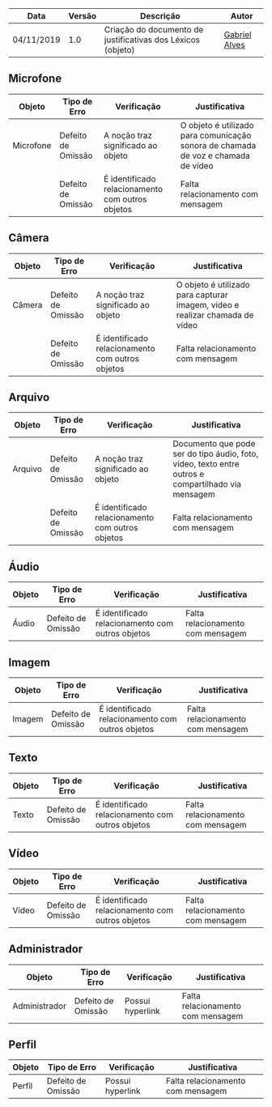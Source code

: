 | Data | Versão | Descrição | Autor |
| --- | --- | --- | --- |
| 04/11/2019 | 1.0 | Criação do documento de justificativas dos Léxicos (objeto) | [Gabriel Alves](https://github.com/gitgabiru)|

## Microfone
|Objeto|Tipo de Erro|Verificação|Justificativa|
|---|---|---|---|
|Microfone|Defeito de Omissão|A noção traz significado ao objeto|O objeto é utilizado para comunicação sonora de chamada de voz e chamada de vídeo|
| |Defeito de Omissão|É identificado relacionamento com outros objetos|Falta relacionamento com mensagem|

## Câmera
|Objeto|Tipo de Erro|Verificação|Justificativa|
|---|---|---|---|
|Câmera|Defeito de Omissão|A noção traz significado ao objeto|O objeto é utilizado para capturar imagem, video e realizar chamada de vídeo|
| |Defeito de Omissão|É identificado relacionamento com outros objetos|Falta relacionamento com mensagem|

## Arquivo
|Objeto|Tipo de Erro|Verificação|Justificativa|
|---|---|---|---|
|Arquivo|Defeito de Omissão|A noção traz significado ao objeto|Documento que pode ser do tipo áudio, foto, vídeo, texto entre outros e compartilhado via mensagem|
| |Defeito de Omissão|É identificado relacionamento com outros objetos|Falta relacionamento com mensagem|

## Áudio
|Objeto|Tipo de Erro|Verificação|Justificativa|
|---|---|---|---|
|Áudio|Defeito de Omissão|É identificado relacionamento com outros objetos|Falta relacionamento com mensagem|

## Imagem
|Objeto|Tipo de Erro|Verificação|Justificativa|
|---|---|---|---|
|Imagem|Defeito de Omissão|É identificado relacionamento com outros objetos|Falta relacionamento com mensagem|

## Texto
|Objeto|Tipo de Erro|Verificação|Justificativa|
|---|---|---|---|
|Texto|Defeito de Omissão|É identificado relacionamento com outros objetos|Falta relacionamento com mensagem|

## Vídeo
|Objeto|Tipo de Erro|Verificação|Justificativa|
|---|---|---|---|
|Vídeo|Defeito de Omissão|É identificado relacionamento com outros objetos|Falta relacionamento com mensagem|

## Administrador
|Objeto|Tipo de Erro|Verificação|Justificativa|
|---|---|---|---|
|Administrador|Defeito de Omissão|Possui hyperlink|Falta relacionamento com mensagem|noção: “grupo” não possui hyperlink|

## Perfil
|Objeto|Tipo de Erro|Verificação|Justificativa|
|---|---|---|---|
|Perfil|Defeito de Omissão|Possui hyperlink|Falta relacionamento com mensagem|noção: “usuário” não possui perfil|